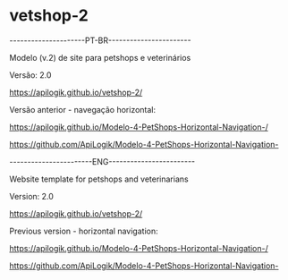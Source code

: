 # vetshop-2
---------------------PT-BR-----------------------

Modelo (v.2) de site para petshops e veterinários

Versão: 2.0

https://apilogik.github.io/vetshop-2/

Versão anterior - navegação horizontal:

https://apilogik.github.io/Modelo-4-PetShops-Horizontal-Navigation-/

https://github.com/ApiLogik/Modelo-4-PetShops-Horizontal-Navigation-


-----------------------ENG------------------------

Website template for petshops and veterinarians

Version: 2.0

https://apilogik.github.io/vetshop-2/

Previous version - horizontal navigation:

https://apilogik.github.io/Modelo-4-PetShops-Horizontal-Navigation-/

https://github.com/ApiLogik/Modelo-4-PetShops-Horizontal-Navigation-

